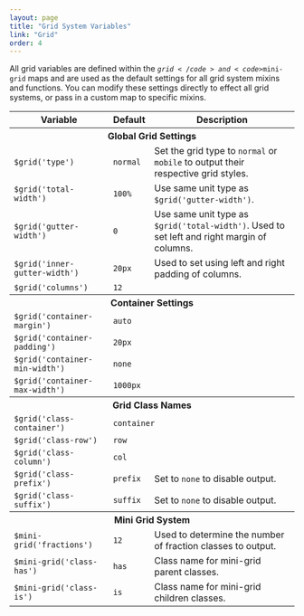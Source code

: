 ```yaml
---
layout: page
title: "Grid System Variables"
link: "Grid"
order: 4
---
```


All grid variables are defined within the <code>$grid</code> and <code>$mini-grid</code> maps and are used as the default settings for all grid system mixins and functions. You can modify these settings directly to effect all grid systems, or pass in a custom map to specific mixins.

<table class="table table-docs">
  <tr>
    <th>Variable</th>
    <th>Default</th>
    <th>Description</th>
  </tr>

  <tr>
    <th colspan="3">Global Grid Settings</th>
  </tr>
  <tr>
    <td><code>$grid('type')</code></td>
    <td><code>normal</code></td>
    <td>Set the grid type to <code>normal</code> or <code>mobile</code> to output their respective grid styles.</td>
  </tr>
  <tr>
    <td><code>$grid('total-width')</code></td>
    <td><code>100%</code></td>
    <td>Use same unit type as <code>$grid('gutter-width')</code>.</td>
  </tr>
  <tr>
    <td><code>$grid('gutter-width')</code></td>
    <td><code>0</code></td>
    <td>Use same unit type as <code>$grid('total-width')</code>. Used to set left and right margin of columns.</td>
  </tr>
  <tr>
    <td><code>$grid('inner-gutter-width')</code></td>
    <td><code>20px</code></td>
    <td>Used to set using left and right padding of columns.</td>
  </tr>
  <tr>
    <td><code>$grid('columns')</code></td>
    <td colspan="2"><code>12</code></td>
  </tr>

  <tr>
    <th colspan="3">Container Settings</th>
  </tr>
  <tr>
    <td><code>$grid('container-margin')</code></td>
    <td colspan="2"><code>auto</code></td>
  </tr>
  <tr>
    <td><code>$grid('container-padding')</code></td>
    <td colspan="2"><code>20px</code></td>
  </tr>
  <tr>
    <td><code>$grid('container-min-width')</code></td>
    <td colspan="2"><code>none</code></td>
  </tr>
  <tr>
    <td><code>$grid('container-max-width')</code></td>
    <td colspan="2"><code>1000px</code></td>
  </tr>

  <tr>
    <th colspan="3">Grid Class Names</th>
  </tr>
  <tr>
    <td><code>$grid('class-container')</code></td>
    <td colspan="2"><code>container</code></td>
  </tr>
  <tr>
    <td><code>$grid('class-row')</code></td>
    <td colspan="2"><code>row</code></td>
  </tr>
  <tr>
    <td><code>$grid('class-column')</code></td>
    <td colspan="2"><code>col</code></td>
  </tr>
  <tr>
    <td><code>$grid('class-prefix')</code></td>
    <td><code>prefix</code></td>
    <td>Set to <code>none</code> to disable output.</td>
  </tr>
  <tr>
    <td><code>$grid('class-suffix')</code></td>
    <td><code>suffix</code></td>
    <td>Set to <code>none</code> to disable output.</td>
  </tr>

  <tr>
    <th colspan="3">Mini Grid System</th>
  </tr>
  <tr>
    <td><code>$mini-grid('fractions')</code></td>
    <td><code>12</code></td>
    <td>Used to determine the number of fraction classes to output.</td>
  </tr>
  <tr>
    <td><code>$mini-grid('class-has')</code></td>
    <td><code>has</code></td>
    <td>Class name for mini-grid parent classes.</td>
  </tr>
  <tr>
    <td><code>$mini-grid('class-is')</code></td>
    <td><code>is</code></td>
    <td>Class name for mini-grid children classes.</td>
  </tr>
</table>
